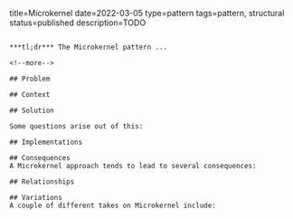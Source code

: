 title=Microkernel
date=2022-03-05
type=pattern
tags=pattern, structural
status=published
description=TODO
~~~~~~

***tl;dr*** The Microkernel pattern ...

<!--more-->

## Problem

## Context

## Solution

Some questions arise out of this:

## Implementations

## Consequences
A Microkernel approach tends to lead to several consequences:

## Relationships

## Variations
A couple of different takes on Microkernel include:

